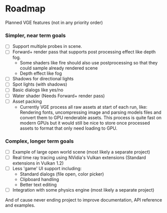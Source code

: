 # Roadmap

Planned VGE features (not in any priority order)

### Simpler, near term goals
- [ ] Support multiple probes in scene.
- [ ] Forward+ render pass that supports post processing effect like depth fog. 
   - Some shaders like fire should also use postprocessing so that they could sample already rendered scene
   - Depth effect like fog  
- [ ] Shadows for directional lights
- [ ] Spot lights (with shadows)
- [ ] Basic dialogs like yes/no
- [ ] Water shader (Needs Forward+ render pass)
- [ ] Asset packing
   - Currently VGE process all raw assets at start of each run, like: Rendering fonts, uncompressing image and parsing models files and convert them to GPU renderable assets.
   This process is quite fast on modern GPUs but it would still be nice to store once processed assets
   to format that only need loading to GPU.


### Complex, longer term goals
- [ ] Example of large open world scene (most likely a separate project)
- [ ] Real time ray tracing using NVidia's Vulkan extensions (Standard extensions in Vulkan 1.2)
- [ ] Less 'game' UI support including:
  - Standard dialogs (file open, color picker)
  - Clipboard handling
  - Better text editing
- [ ] Integration with some physics engine (most likely a separate project)

And of cause never ending project to improve documentation, API reference and examples.
